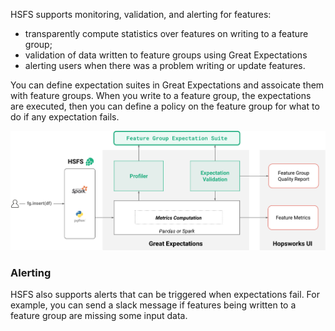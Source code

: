 HSFS supports monitoring, validation, and alerting for features:

 - transparently compute statistics over features on writing to a feature group;
 - validation of data written to feature groups using Great Expectations
 - alerting users when there was a problem writing or update features. 


You can define expectation suites in Great Expectations and assoicate them with feature groups. When you write to a feature group, the expectations are executed, then you can define a policy on the feature group for what to do if any expectation fails.

<img src="/assets/images/concepts/fs/fg-expectations.svg">

### Alerting

HSFS also supports alerts that can be triggered when expectations fail. For example, you can send a slack message if features being written to a feature group are missing some input data.
